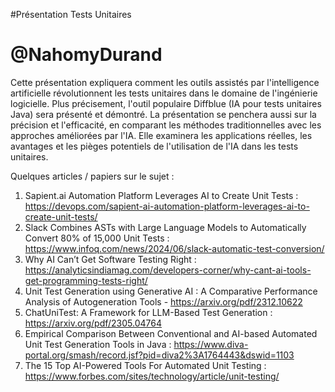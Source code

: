 #Présentation Tests Unitaires

# @NahomyDurand

Cette présentation expliquera comment les outils assistés par l'intelligence artificielle révolutionnent les tests unitaires dans le domaine de l'ingénierie logicielle. Plus précisement, l'outil populaire Diffblue (IA pour tests unitaires Java) sera présenté et démontré.
La présentation se penchera aussi sur la précision et l'efficacité, en comparant les méthodes traditionnelles avec les approches améliorées par l'IA. Elle examinera les applications réelles, les avantages et les pièges potentiels de l'utilisation de l'IA dans les tests unitaires.

Quelques articles / papiers sur le sujet : 

1. Sapient.ai Automation Platform Leverages AI to Create Unit Tests : https://devops.com/sapient-ai-automation-platform-leverages-ai-to-create-unit-tests/
2. Slack Combines ASTs with Large Language Models to Automatically Convert 80% of 15,000 Unit Tests : https://www.infoq.com/news/2024/06/slack-automatic-test-conversion/ 
3. Why AI Can’t Get Software Testing Right : https://analyticsindiamag.com/developers-corner/why-cant-ai-tools-get-programming-tests-right/
5. Unit Test Generation using Generative AI : A Comparative Performance Analysis of Autogeneration Tools - https://arxiv.org/pdf/2312.10622
6. ChatUniTest: A Framework for LLM-Based Test Generation : https://arxiv.org/pdf/2305.04764
7. Empirical Comparison Between Conventional and AI-based Automated Unit Test Generation Tools in Java : https://www.diva-portal.org/smash/record.jsf?pid=diva2%3A1764443&dswid=1103
8. The 15 Top AI-Powered Tools For Automated Unit Testing : https://www.forbes.com/sites/technology/article/unit-testing/
